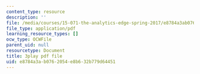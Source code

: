 ```yaml
---
content_type: resource
description: ''
file: /media/courses/15-071-the-analytics-edge-spring-2017/e8784a3ab0762054e8b632b779d64451_BKsi-Khu7Bs.pdf
file_type: application/pdf
learning_resource_types: []
ocw_type: OCWFile
parent_uid: null
resourcetype: Document
title: 3play pdf file
uid: e8784a3a-b076-2054-e8b6-32b779d64451
---
```

